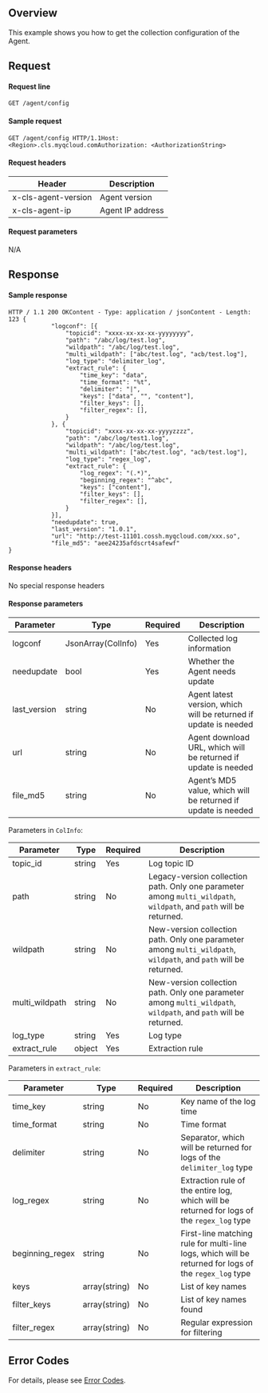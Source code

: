 ## Overview

This example shows you how to get the collection configuration of the Agent.

## Request
#### Request line

```
GET /agent/config
```

#### Sample request 

```
GET /agent/config HTTP/1.1Host: <Region>.cls.myqcloud.comAuthorization: <AuthorizationString>
```

#### Request headers

| Header | Description |
| ------------------- | ------------- |
| x-cls-agent-version | Agent version |
| x-cls-agent-ip      | Agent IP address |

#### Request parameters

N/A

## Response
#### Sample response

```
HTTP / 1.1 200 OKContent - Type: application / jsonContent - Length: 123 {
			"logconf": [{
				"topicid": "xxxx-xx-xx-xx-yyyyyyyy",
				"path": "/abc/log/test.log",
				"wildpath": "/abc/log/test.log",
				"multi_wildpath": ["abc/test.log", "acb/test.log"],
				"log_type": "delimiter_log",
				"extract_rule": {
					"time_key": "data",
					"time_format": "%t",
					"delimiter": "|",
					"keys": ["data", "", "content"],
					"filter_keys": [],
					"filter_regex": [],
				}
			}, {
				"topicid": "xxxx-xx-xx-xx-yyyyzzzz",
				"path": "/abc/log/test1.log",
				"wildpath": "/abc/log/test.log",
				"multi_wildpath": ["abc/test.log", "acb/test.log"],
				"log_type": "regex_log",
				"extract_rule": {
					"log_regex": "(.*)",
					"beginning_regex": "^abc",
					"keys": ["content"],
					"filter_keys": [],
					"filter_regex": [],
				}
			}],
			"needupdate": true,
			"last_version": "1.0.1",
			"url": "http://test-11101.cossh.myqcloud.com/xxx.so",
			"file_md5": "aee24235afdscrt4safewf"
}
```


#### Response headers

No special response headers

#### Response parameters

| Parameter | Type | Required | Description |
| ------------ | ------------------ | -------- | --------------------------------- |
| logconf      | JsonArray(ColInfo) | Yes       | Collected log information                   |
| needupdate   | bool               | Yes       | Whether the Agent needs update                |
| last_version | string             | No       | Agent latest version, which will be returned if update is needed |
| url | string             | No       | Agent download URL, which will be returned if update is needed |
| file_md5     | string             | No       | Agent’s MD5 value, which will be returned if update is needed      |

Parameters in `ColInfo`:

| Parameter | Type | Required | Description |
| -------------- | ------ | -------- | ------------------------------------------------------------ |
| topic_id | string | Yes | Log topic ID |
| path           | string | No       | Legacy-version collection path. Only one parameter among `multi_wildpath`, `wildpath`, and `path` will be returned.|
| wildpath       | string | No       | New-version collection path. Only one parameter among `multi_wildpath`, `wildpath`, and `path` will be returned. |
| multi_wildpath       | string | No       | New-version collection path. Only one parameter among `multi_wildpath`, `wildpath`, and `path` will be returned. |
| log_type       | string | Yes       | Log type                                                    |
| extract_rule | object | Yes | Extraction rule                 |

Parameters in `extract_rule`:

| Parameter | Type | Required | Description |
| --------------- | ------------- | -------- | ---------------------------------------------------- |
| time_key | string | No | Key name of the log time |
| time_format     | string        | No       | Time format                                         |
| delimiter       | string        | No       | Separator, which will be returned for logs of the `delimiter_log` type |
| log_regex       | string        | No       | Extraction rule of the entire log, which will be returned for logs of the `regex_log` type      |
| beginning_regex | string        | No       | First-line matching rule for multi-line logs, which will be returned for logs of the `regex_log` type  |
| keys | array(string) | No | List of key names |
| filter_keys     | array(string) | No       | List of key names found                                |
| filter_regex    | array(string) | No      | Regular expression for filtering           |

## Error Codes

For details, please see [Error Codes](https://intl.cloud.tencent.com/document/product/614/12402).

